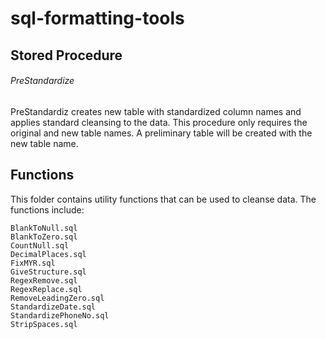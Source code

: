 # sql-formatting-tools

## Stored Procedure

###### PreStandardize
PreStandardiz creates new table with standardized column names and applies standard cleansing to the data. This procedure only requires  the original and new table names. A preliminary table will be created with the new table name. 

## Functions
This folder contains utility functions that can be used to cleanse data. The functions include: 
    
    BlankToNull.sql
    BlankToZero.sql
    CountNull.sql
    DecimalPlaces.sql
    FixMYR.sql
    GiveStructure.sql
    RegexRemove.sql
    RegexReplace.sql
    RemoveLeadingZero.sql
    StandardizeDate.sql
    StandardizePhoneNo.sql
    StripSpaces.sql
